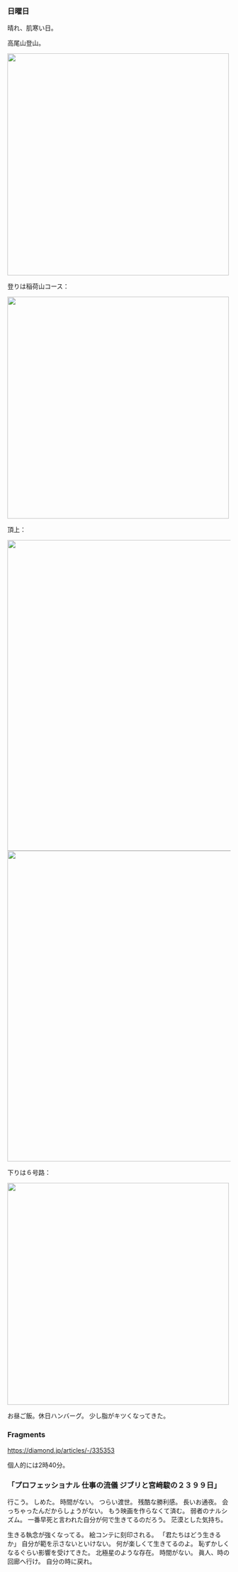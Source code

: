 ### 日曜日

晴れ、肌寒い日。

高尾山登山。

<img src="https://i.imgur.com/hvEaDVW.jpg" width="500">

登りは稲荷山コース：

<img src="https://i.imgur.com/65rmeE6.jpg" width="500">

頂上：

<img src="https://i.imgur.com/za1Ohq7.jpg" width="700">

<img src="https://i.imgur.com/x002MIX.jpg" width="700">

下りは６号路：

<img src="https://i.imgur.com/gVde9R4.jpg" width="500">

お昼ご飯。休日ハンバーグ。
少し脂がキツくなってきた。

### Fragments

https://diamond.jp/articles/-/335353

個人的には2時40分。

### 「プロフェッショナル 仕事の流儀 ジブリと宮﨑駿の２３９９日」

行こう。
しめた。
時間がない。
つらい渡世。
残酷な勝利感。
長いお通夜。
会っちゃったんだからしょうがない。
もう映画を作らなくて済む。
弱者のナルシズム。
一番早死と言われた自分が何で生きてるのだろう。
茫漠とした気持ち。

生きる執念が強くなってる。
絵コンテに刻印される。
「君たちはどう生きるか」
自分が範を示さないといけない。
何が楽しくて生きてるのよ。
恥ずかしくなるぐらい影響を受けてきた。
北極星のような存在。
時間がない。
眞人、時の回廊へ行け。
自分の時に戻れ。